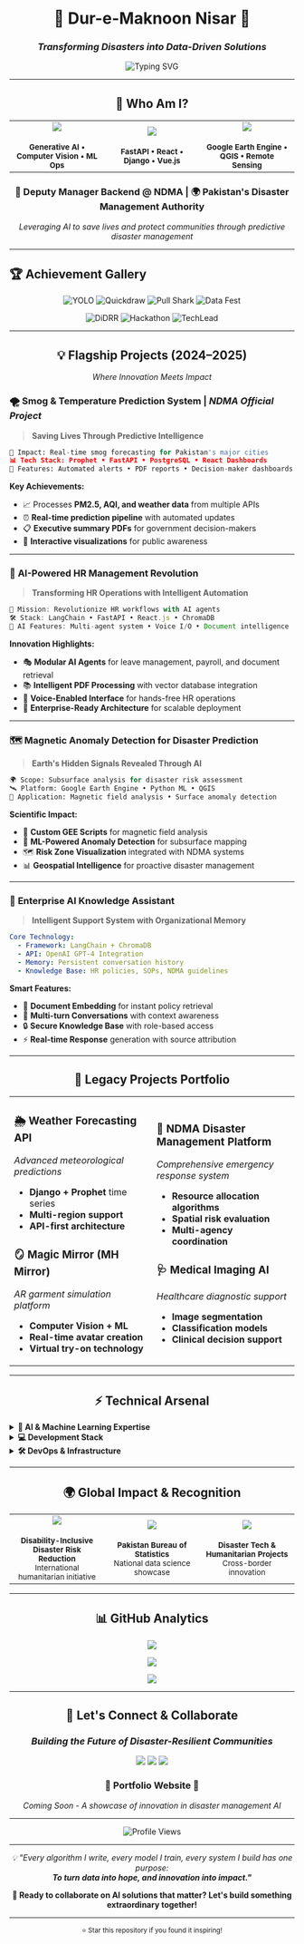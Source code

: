 <div align="center">

# 🌟 **Dur-e-Maknoon Nisar** 🌟

### *Transforming Disasters into Data-Driven Solutions*

<img src="https://readme-typing-svg.herokuapp.com?font=Fira+Code&weight=600&size=28&duration=3000&pause=1000&color=00D4FF&center=true&vCenter=true&multiline=true&width=800&height=100&lines=AI+Engineer+%7C+Disaster+Tech+Innovator;Building+Tomorrow's+Safety+Today;4%2B+Years+of+Impact-Driven+Innovation" alt="Typing SVG" />

</div>

---

<div align="center">

## 🚀 **Who Am I?**

</div>

<table align="center">
<tr>
<td align="center" width="33%">
<img src="https://img.shields.io/badge/🤖_AI_Engineer-Expert-FF6B6B?style=for-the-badge&labelColor=1a1a1a" />
<br><br>
<sub><b>Generative AI • Computer Vision • ML Ops</b></sub>
</td>
<td align="center" width="33%">
<img src="https://img.shields.io/badge/🌐_Full--Stack_Dev-Specialist-4ECDC4?style=for-the-badge&labelColor=1a1a1a" />
<br><br>
<sub><b>FastAPI • React • Django • Vue.js</b></sub>
</td>
<td align="center" width="33%">
<img src="https://img.shields.io/badge/🛰️_GIS_Technologist-Advanced-FFE66D?style=for-the-badge&labelColor=1a1a1a" />
<br><br>
<sub><b>Google Earth Engine • QGIS • Remote Sensing</b></sub>
</td>
</tr>
</table>

<div align="center">

### 🏢 **Deputy Manager Backend @ NDMA** | 🌍 **Pakistan's Disaster Management Authority**

*Leveraging AI to save lives and protect communities through predictive disaster management*

</div>

---

## 🏆 **Achievement Gallery**

<div align="center">

![YOLO](https://img.shields.io/badge/🎯_YOLO-Achievement-brightgreen?style=for-the-badge&logo=target&logoColor=white)
![Quickdraw](https://img.shields.io/badge/⚡_Quickdraw-Master-blue?style=for-the-badge&logo=lightning&logoColor=white)
![Pull Shark](https://img.shields.io/badge/🦈_Pull_Shark-GitHub-yellow?style=for-the-badge&logo=github&logoColor=white)
![Data Fest](https://img.shields.io/badge/📊_National_Data_Fest-Exhibitor-orange?style=for-the-badge&logo=chart-bar&logoColor=white)

![DiDRR](https://img.shields.io/badge/♿_DiDRR_Initiative-Contributor-green?style=for-the-badge&logo=accessibility&logoColor=white)
![Hackathon](https://img.shields.io/badge/🏅_Hackathon-Winner-red?style=for-the-badge&logo=trophy&logoColor=white)
![TechLead](https://img.shields.io/badge/👑_Technical-Lead-lightgrey?style=for-the-badge&logo=crown&logoColor=white)

</div>

---

<div align="center">

## 💡 **Flagship Projects (2024–2025)**

*Where Innovation Meets Impact*

</div>

### 🌪️ **Smog & Temperature Prediction System** | *NDMA Official Project*
> **Saving Lives Through Predictive Intelligence**

```python
🎯 Impact: Real-time smog forecasting for Pakistan's major cities
📊 Tech Stack: Prophet • FastAPI • PostgreSQL • React Dashboards
🚨 Features: Automated alerts • PDF reports • Decision-maker dashboards
```

**Key Achievements:**
- 📈 Processes **PM2.5, AQI, and weather data** from multiple APIs
- ⏰ **Real-time prediction pipeline** with automated updates
- 📋 **Executive summary PDFs** for government decision-makers
- 🎨 **Interactive visualizations** for public awareness

---

### 🤖 **AI-Powered HR Management Revolution**
> **Transforming HR Operations with Intelligent Automation**

```javascript
🎯 Mission: Revolutionize HR workflows with AI agents
🛠️ Stack: LangChain • FastAPI • React.js • ChromaDB
🧠 AI Features: Multi-agent system • Voice I/O • Document intelligence
```

**Innovation Highlights:**
- 🎭 **Modular AI Agents** for leave management, payroll, and document retrieval
- 📚 **Intelligent PDF Processing** with vector database integration
- 🎤 **Voice-Enabled Interface** for hands-free HR operations
- 🔄 **Enterprise-Ready Architecture** for scalable deployment

---

### 🗺️ **Magnetic Anomaly Detection for Disaster Prediction**
> **Earth's Hidden Signals Revealed Through AI**

```python
🌍 Scope: Subsurface analysis for disaster risk assessment
🛰️ Platform: Google Earth Engine • Python ML • QGIS
🔬 Application: Magnetic field analysis • Surface anomaly detection
```

**Scientific Impact:**
- 🧭 **Custom GEE Scripts** for magnetic field analysis
- 🤖 **ML-Powered Anomaly Detection** for subsurface mapping
- 🗺️ **Risk Zone Visualization** integrated with NDMA systems
- 📊 **Geospatial Intelligence** for proactive disaster management

---

### 💬 **Enterprise AI Knowledge Assistant**
> **Intelligent Support System with Organizational Memory**

```yaml
Core Technology:
  - Framework: LangChain + ChromaDB
  - API: OpenAI GPT-4 Integration
  - Memory: Persistent conversation history
  - Knowledge Base: HR policies, SOPs, NDMA guidelines
```

**Smart Features:**
- 🧠 **Document Embedding** for instant policy retrieval
- 💭 **Multi-turn Conversations** with context awareness
- 🔒 **Secure Knowledge Base** with role-based access
- ⚡ **Real-time Response** generation with source attribution

---

<div align="center">

## 🌟 **Legacy Projects Portfolio**

</div>

<table>
<tr>
<td width="50%">

### 🌦️ **Weather Forecasting API**
*Advanced meteorological predictions*
- **Django + Prophet** time series
- **Multi-region support**
- **API-first architecture**

### 🪞 **Magic Mirror (MH Mirror)**
*AR garment simulation platform*
- **Computer Vision + ML**
- **Real-time avatar creation**
- **Virtual try-on technology**

</td>
<td width="50%">

### 🚨 **NDMA Disaster Management Platform**
*Comprehensive emergency response system*
- **Resource allocation algorithms**
- **Spatial risk evaluation**
- **Multi-agency coordination**

### 🩺 **Medical Imaging AI**
*Healthcare diagnostic support*
- **Image segmentation**
- **Classification models**
- **Clinical decision support**

</td>
</tr>
</table>

---

<div align="center">

## ⚡ **Technical Arsenal**

</div>

<details>
<summary><b>🧠 AI & Machine Learning Expertise</b></summary>
<br>

```python
domains = {
    "Computer Vision": ["OpenCV", "PIL", "Detectron2", "YOLO"],
    "Generative AI": ["GPT-4", "LangChain", "Prompt Engineering", "RAG"],
    "Time Series": ["Prophet", "ARIMA", "Seasonal Decomposition"],
    "Geospatial AI": ["Google Earth Engine", "Satellite Imagery", "GIS Analytics"],
    "Medical AI": ["Image Segmentation", "Diagnostic Support", "Clinical ML"]
}
```

</details>

<details>
<summary><b>💻 Development Stack</b></summary>
<br>

**Languages:**
![Python](https://img.shields.io/badge/Python-Expert-3776AB?style=flat-square&logo=python&logoColor=white)
![JavaScript](https://img.shields.io/badge/JavaScript-Advanced-F7DF1E?style=flat-square&logo=javascript&logoColor=black)
![TypeScript](https://img.shields.io/badge/TypeScript-Proficient-3178C6?style=flat-square&logo=typescript&logoColor=white)
![SQL](https://img.shields.io/badge/SQL-Expert-336791?style=flat-square&logo=postgresql&logoColor=white)

**Frameworks:**
![FastAPI](https://img.shields.io/badge/FastAPI-Expert-009688?style=flat-square&logo=fastapi&logoColor=white)
![Django](https://img.shields.io/badge/Django-Advanced-092E20?style=flat-square&logo=django&logoColor=white)
![React](https://img.shields.io/badge/React-Proficient-61DAFB?style=flat-square&logo=react&logoColor=black)
![Vue.js](https://img.shields.io/badge/Vue.js-Intermediate-4FC08D?style=flat-square&logo=vue.js&logoColor=white)

</details>

<details>
<summary><b>🛠️ DevOps & Infrastructure</b></summary>
<br>

**Tools:**
![Docker](https://img.shields.io/badge/Docker-Advanced-2496ED?style=flat-square&logo=docker&logoColor=white)
![Git](https://img.shields.io/badge/Git-Expert-F05032?style=flat-square&logo=git&logoColor=white)
![Airflow](https://img.shields.io/badge/Airflow-Proficient-017CEE?style=flat-square&logo=apache-airflow&logoColor=white)
![PostgreSQL](https://img.shields.io/badge/PostgreSQL-Advanced-336791?style=flat-square&logo=postgresql&logoColor=white)

</details>

---

<div align="center">

## 🌍 **Global Impact & Recognition**

</div>

<table align="center">
<tr>
<td align="center" width="33%">
<img src="https://img.shields.io/badge/🧩_DiDRR-Contributor-success?style=for-the-badge" />
<br><br>
<sub><b>Disability-Inclusive Disaster Risk Reduction</b><br>International humanitarian initiative</sub>
</td>
<td align="center" width="33%">
<img src="https://img.shields.io/badge/📊_Data_Fest-Exhibitor-informational?style=for-the-badge" />
<br><br>
<sub><b>Pakistan Bureau of Statistics</b><br>National data science showcase</sub>
</td>
<td align="center" width="33%">
<img src="https://img.shields.io/badge/🌐_International-Collaborator-important?style=for-the-badge" />
<br><br>
<sub><b>Disaster Tech & Humanitarian Projects</b><br>Cross-border innovation</sub>
</td>
</tr>
</table>

---

<div align="center">

## 📊 **GitHub Analytics**

</div>

<p align="center">
<img src="https://github-readme-stats.vercel.app/api?username=maknoonisar&show_icons=true&theme=tokyonight&count_private=true&hide_border=true&bg_color=0D1117&title_color=00D4FF&icon_color=00D4FF&text_color=FFFFFF" />
</p>

<p align="center">
<img src="https://github-readme-streak-stats.herokuapp.com/?user=maknoonisar&theme=tokyonight&hide_border=true&background=0D1117&stroke=00D4FF&ring=00D4FF&fire=FF6B6B&currStreakLabel=00D4FF" />
</p>

<p align="center">
<img src="https://github-readme-stats.vercel.app/api/top-langs/?username=maknoonisar&layout=compact&theme=tokyonight&hide_border=true&bg_color=0D1117&title_color=00D4FF&text_color=FFFFFF" />
</p>

---

<div align="center">

## 🤝 **Let's Connect & Collaborate**

### *Building the Future of Disaster-Resilient Communities*

</div>

<p align="center">
<a href="mailto:duremaknoonnisar@gmail.com"><img src="https://img.shields.io/badge/📧_Email-duremaknoonnisar@gmail.com-D14836?style=for-the-badge&logo=gmail&logoColor=white"/></a>
<a href="https://www.linkedin.com/in/maknoonnisar"><img src="https://img.shields.io/badge/💼_LinkedIn-maknoonnisar-0077B5?style=for-the-badge&logo=linkedin&logoColor=white"/></a>
<a href="https://github.com/maknoonisar"><img src="https://img.shields.io/badge/👨‍💻_GitHub-maknoonisar-181717?style=for-the-badge&logo=github&logoColor=white"/></a>
</p>

<div align="center">

### 🌟 **Portfolio Website** 🌟
*Coming Soon - A showcase of innovation in disaster management AI*

</div>

---

<div align="center">
<img src="https://komarev.com/ghpvc/?username=maknoonisar&label=Profile%20Views&color=00D4FF&style=for-the-badge" alt="Profile Views" />
</div>

<div align="center">

---

*💡 "Every algorithm I write, every model I train, every system I build has one purpose:<br>
**To turn data into hope, and innovation into impact."***

**🚀 Ready to collaborate on AI solutions that matter? Let's build something extraordinary together!**

---

</div>

<div align="center">
<sub>⭐ Star this repository if you found it inspiring!</sub>
</div>
